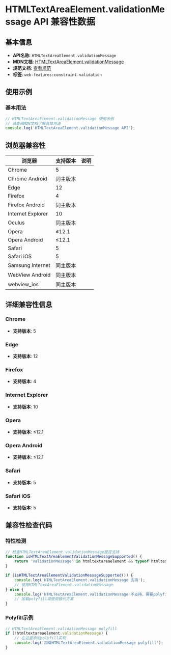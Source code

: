 # HTMLTextAreaElement.validationMessage API 兼容性数据

## 基本信息

- **API名称**: `HTMLTextAreaElement.validationMessage`
- **MDN文档**: [HTMLTextAreaElement.validationMessage](https://developer.mozilla.org/docs/Web/API/HTMLTextAreaElement/validationMessage)
- **规范文档**: [查看规范](https://html.spec.whatwg.org/multipage/form-control-infrastructure.html#dom-cva-validationmessage-dev)
- **标签**: `web-features:constraint-validation`

## 使用示例

### 基本用法

```javascript
// HTMLTextAreaElement.validationMessage 使用示例
// 请查阅MDN文档了解具体用法
console.log('HTMLTextAreaElement.validationMessage API');
```

## 浏览器兼容性

| 浏览器 | 支持版本 | 说明 |
|--------|----------|------|
| Chrome | 5 |  |
| Chrome Android | 同主版本 |  |
| Edge | 12 |  |
| Firefox | 4 |  |
| Firefox Android | 同主版本 |  |
| Internet Explorer | 10 |  |
| Oculus | 同主版本 |  |
| Opera | ≤12.1 |  |
| Opera Android | ≤12.1 |  |
| Safari | 5 |  |
| Safari iOS | 5 |  |
| Samsung Internet | 同主版本 |  |
| WebView Android | 同主版本 |  |
| webview_ios | 同主版本 |  |

## 详细兼容性信息

### Chrome

- **支持版本**: 5

### Edge

- **支持版本**: 12

### Firefox

- **支持版本**: 4

### Internet Explorer

- **支持版本**: 10

### Opera

- **支持版本**: ≤12.1

### Opera Android

- **支持版本**: ≤12.1

### Safari

- **支持版本**: 5

### Safari iOS

- **支持版本**: 5

## 兼容性检查代码

### 特性检测

```javascript
// 检查HTMLTextAreaElement.validationMessage是否支持
function isHTMLTextAreaElementValidationMessageSupported() {
    return 'validationMessage' in htmltextareaelement && typeof htmltextareaelement.validationMessage === 'function';
}

if (isHTMLTextAreaElementValidationMessageSupported()) {
    console.log('HTMLTextAreaElement.validationMessage 支持');
    // 使用HTMLTextAreaElement.validationMessage
} else {
    console.log('HTMLTextAreaElement.validationMessage 不支持，需要polyfill');
    // 加载polyfill或使用替代方案
}
```

### Polyfill示例

```javascript
// HTMLTextAreaElement.validationMessage polyfill
if (!htmltextareaelement.validationMessage) {
    // 在这里添加polyfill实现
    console.log('加载HTMLTextAreaElement.validationMessage polyfill');
}
```

